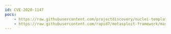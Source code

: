 ```yaml
---
id: CVE-2020-1147
pocs:
    - https://raw.githubusercontent.com/projectdiscovery/nuclei-templates/master/cves/CVE-2020-1147.yaml
    - https://raw.githubusercontent.com/rapid7/metasploit-framework/master/modules/exploits/windows/http/sharepoint_data_deserialization.rb
---
```

